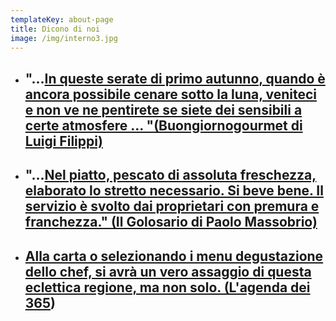 ```yaml
---
templateKey: about-page
title: Dicono di noi
image: /img/interno3.jpg
---
```

* ## "...**[In queste serate di primo autunno, quando è ancora possibile cenare sotto la luna, veniteci e  non ve ne pentirete se siete dei sensibili a certe atmosfere … "(Buongiornogourmet di Luigi Filippi)](http://www.buongiornogourmet.it/la-recensione-a-imperia-ristorante-la-ruota-2/)**
* ## "...**[Nel piatto, pescato di assoluta freschezza, elaborato lo stretto necessario. Si beve bene. Il servizio è svolto dai proprietari con premura e franchezza." (Il Golosario di Paolo Massobrio)](https://www.ilgolosario.it/index.php?cID=21027&stackID=14811&bID=14499&btask=passthru_stack&ccm_token=1539287106:2f969d1647e476502a33983a22250047&method=getSocial)**
* ## [ Alla carta o selezionando i menu degustazione dello chef, si avrà un vero assaggio di questa eclettica regione, ma non solo. (L'agenda dei 365](https://www.agenda365.it/08-liguria/10284-imperia-im-la-ruota))

###

